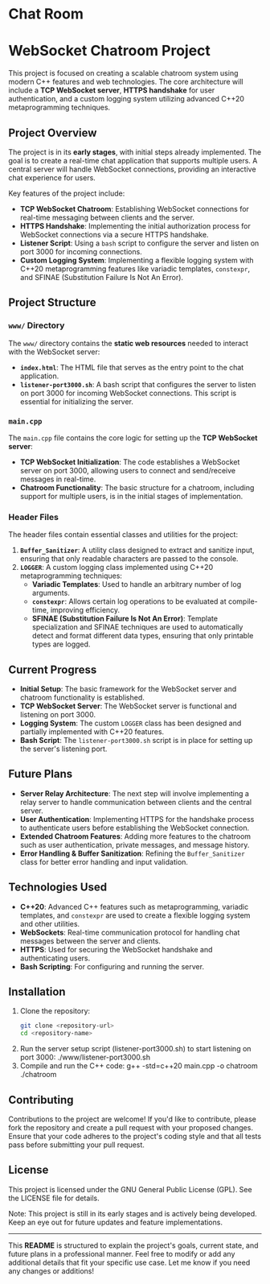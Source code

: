 # Chat Room

# WebSocket Chatroom Project

This project is focused on creating a scalable chatroom system using modern C++ features and web technologies. The core architecture will include a **TCP WebSocket server**, **HTTPS handshake** for user authentication, and a custom logging system utilizing advanced C++20 metaprogramming techniques.

## Project Overview

The project is in its **early stages**, with initial steps already implemented. The goal is to create a real-time chat application that supports multiple users. A central server will handle WebSocket connections, providing an interactive chat experience for users.

Key features of the project include:

- **TCP WebSocket Chatroom**: Establishing WebSocket connections for real-time messaging between clients and the server.
- **HTTPS Handshake**: Implementing the initial authorization process for WebSocket connections via a secure HTTPS handshake.
- **Listener Script**: Using a `bash` script to configure the server and listen on port 3000 for incoming connections.
- **Custom Logging System**: Implementing a flexible logging system with C++20 metaprogramming features like variadic templates, `constexpr`, and SFINAE (Substitution Failure Is Not An Error).

## Project Structure

### `www/` Directory

The `www/` directory contains the **static web resources** needed to interact with the WebSocket server:

- **`index.html`**: The HTML file that serves as the entry point to the chat application.
- **`listener-port3000.sh`**: A bash script that configures the server to listen on port 3000 for incoming WebSocket connections. This script is essential for initializing the server.

### `main.cpp`

The `main.cpp` file contains the core logic for setting up the **TCP WebSocket server**:

- **TCP WebSocket Initialization**: The code establishes a WebSocket server on port 3000, allowing users to connect and send/receive messages in real-time.
- **Chatroom Functionality**: The basic structure for a chatroom, including support for multiple users, is in the initial stages of implementation.

### Header Files

The header files contain essential classes and utilities for the project:

1. **`Buffer_Sanitizer`**: A utility class designed to extract and sanitize input, ensuring that only readable characters are passed to the console.
2. **`LOGGER`**: A custom logging class implemented using C++20 metaprogramming techniques:
   - **Variadic Templates**: Used to handle an arbitrary number of log arguments.
   - **`constexpr`**: Allows certain log operations to be evaluated at compile-time, improving efficiency.
   - **SFINAE (Substitution Failure Is Not An Error)**: Template specialization and SFINAE techniques are used to automatically detect and format different data types, ensuring that only printable types are logged.

## Current Progress

- **Initial Setup**: The basic framework for the WebSocket server and chatroom functionality is established.
- **TCP WebSocket Server**: The WebSocket server is functional and listening on port 3000.
- **Logging System**: The custom `LOGGER` class has been designed and partially implemented with C++20 features.
- **Bash Script**: The `listener-port3000.sh` script is in place for setting up the server's listening port.

## Future Plans

- **Server Relay Architecture**: The next step will involve implementing a relay server to handle communication between clients and the central server.
- **User Authentication**: Implementing HTTPS for the handshake process to authenticate users before establishing the WebSocket connection.
- **Extended Chatroom Features**: Adding more features to the chatroom such as user authentication, private messages, and message history.
- **Error Handling & Buffer Sanitization**: Refining the `Buffer_Sanitizer` class for better error handling and input validation.

## Technologies Used

- **C++20**: Advanced C++ features such as metaprogramming, variadic templates, and `constexpr` are used to create a flexible logging system and other utilities.
- **WebSockets**: Real-time communication protocol for handling chat messages between the server and clients.
- **HTTPS**: Used for securing the WebSocket handshake and authenticating users.
- **Bash Scripting**: For configuring and running the server.

## Installation

1. Clone the repository:
   ```bash
   git clone <repository-url>
   cd <repository-name>
2. Run the server setup script (listener-port3000.sh) to start listening on port 3000:
   ./www/listener-port3000.sh
3. Compile and run the C++ code:
   g++ -std=c++20 main.cpp -o chatroom
./chatroom

## Contributing

Contributions to the project are welcome! If you'd like to contribute, please fork the repository and create a pull request with your proposed changes. Ensure that your code adheres to the project's coding style and that all tests pass before submitting your pull request.

## License
This project is licensed under the GNU General Public License (GPL). See the LICENSE file for details.

Note: This project is still in its early stages and is actively being developed. Keep an eye out for future updates and feature implementations.


---

This **README** is structured to explain the project's goals, current state, and future plans in a professional manner. Feel free to modify or add any additional details that fit your specific use case. Let me know if you need any changes or additions!

